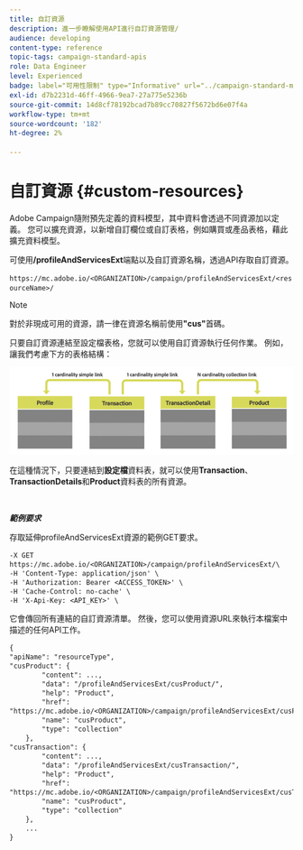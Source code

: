 ```yaml
---
title: 自訂資源
description: 進一步瞭解使用API進行自訂資源管理/
audience: developing
content-type: reference
topic-tags: campaign-standard-apis
role: Data Engineer
level: Experienced
badge: label="可用性限制" type="Informative" url="../campaign-standard-migration-home.md" tooltip="僅限Campaign Standard已移轉的使用者"
exl-id: d7b2231d-46ff-4966-9ea7-27a775e5236b
source-git-commit: 14d8cf78192bcad7b89cc70827f5672bd6e07f4a
workflow-type: tm+mt
source-wordcount: '182'
ht-degree: 2%

---
```


# 自訂資源 {#custom-resources}

Adobe Campaign隨附預先定義的資料模型，其中資料會透過不同資源加以定義。 您可以擴充資源，以新增自訂欄位或自訂表格，例如購買或產品表格，藉此擴充資料模型。

可使用&#x200B;**/profileAndServicesExt**&#x200B;端點以及自訂資源名稱，透過API存取自訂資源。

`https://mc.adobe.io/<ORGANIZATION>/campaign/profileAndServicesExt/<resourceName>/`

>[!NOTE]
>
>對於非現成可用的資源，請一律在資源名稱前使用<b>&quot;cus&quot;</b>首碼。

只要自訂資源連結至設定檔表格，您就可以使用自訂資源執行任何作業。 例如，讓我們考慮下方的表格結構：

![替代文字](assets/cusresources.png)

在這種情況下，只要連結到&#x200B;**設定檔**&#x200B;資料表，就可以使用&#x200B;**Transaction**、**TransactionDetails**&#x200B;和&#x200B;**Product**&#x200B;資料表的所有資源。

<br/>

***範例要求***

存取延伸profileAndServicesExt資源的範例GET要求。

```
-X GET https://mc.adobe.io/<ORGANIZATION>/campaign/profileAndServicesExt/\
-H 'Content-Type: application/json' \
-H 'Authorization: Bearer <ACCESS_TOKEN>' \
-H 'Cache-Control: no-cache' \
-H 'X-Api-Key: <API_KEY>' \
```

它會傳回所有連結的自訂資源清單。 然後，您可以使用資源URL來執行本檔案中描述的任何API工作。

```
{
"apiName": "resourceType",
"cusProduct": {
        "content": ...,
        "data": "/profileAndServicesExt/cusProduct/",
        "help": "Product",
        "href": "https://mc.adobe.io/<ORGANIZATION>/campaign/profileAndServicesExt/cusProduct/metadata",
        "name": "cusProduct",
        "type": "collection"
    },
"cusTransaction": {
        "content": ...,
        "data": "/profileAndServicesExt/cusTransaction/",
        "help": "Product",
        "href": "https://mc.adobe.io/<ORGANIZATION>/campaign/profileAndServicesExt/cusTransaction/metadata",
        "name": "cusProduct",
        "type": "collection"
    },
    ...
}
```

